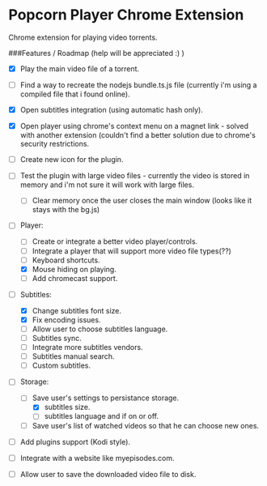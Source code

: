 # Popcorn Player Chrome Extension

Chrome extension for playing video torrents.

###Features / Roadmap (help will be appreciated :) )
- [x] Play the main video file of a torrent.
- [ ] Find a way to recreate the nodejs bundle.ts.js file (currently i'm using a compiled file that i found online).
- [x] Open subtitles integration (using automatic hash only).
- [x] Open player using chrome's context menu on a magnet link - solved with another extension (couldn't find a better solution due to chrome's security restrictions.
- [ ] Create new icon for the plugin.
- [ ] Test the plugin with large video files - currently the video is stored in memory and i'm not sure it will work with large files.
  - [ ] Clear memory once the user closes the main window (looks like it stays with the bg.js)
- [ ] Player:
  - [ ] Create or integrate a better video player/controls.
  - [ ] Integrate a player that will support more video file types(??)
  - [ ] Keyboard shortcuts.
  - [x] Mouse hiding on playing.
  - [ ] Add chromecast support.
- [ ] Subtitles:
  - [x] Change subtitles font size.
  - [x] Fix encoding issues.
  - [ ] Allow user to choose subtitles language.
  - [ ] Subtitles sync.
  - [ ] Integrate more subtitles vendors.
  - [ ] Subtitles manual search.
  - [ ] Custom subtitles.
- [ ] Storage:
  - [ ] Save user's settings to persistance storage.
    - [x] subtitles size.
    - [ ] subtitles language and if on or off.
  - [ ] Save user's list of watched videos so that he can choose new ones.
- [ ] Add plugins support (Kodi style).
- [ ] Integrate with a website like myepisodes.com.
- [ ] Allow user to save the downloaded video file to disk.

